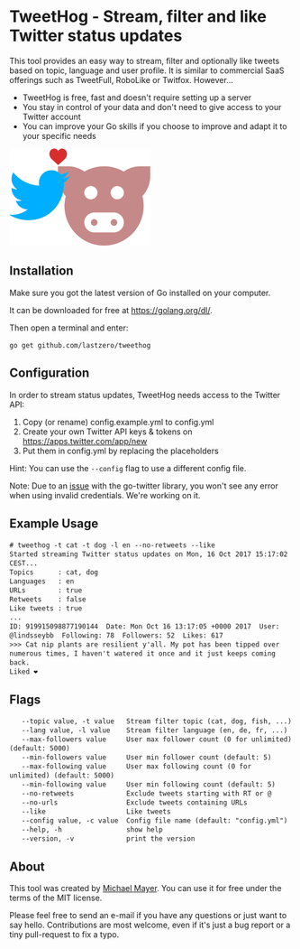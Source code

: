TweetHog - Stream, filter and like Twitter status updates
=========================================================

This tool provides an easy way to stream, filter and optionally
like tweets based on topic, language and user profile. It is similar
to commercial SaaS offerings such as TweetFull, RoboLike or Twitfox. However...

* TweetHog is free, fast and doesn't require setting up a server
* You stay in control of your data and don't need to give access to your Twitter account
* You can improve your Go skills if you choose to improve and adapt it
to your specific needs

![TweetHog](logo.png)

Installation
------------
Make sure you got the latest version of Go installed on your computer.

It can be downloaded for free at https://golang.org/dl/.

Then open a terminal and enter:

```
go get github.com/lastzero/tweethog
```

Configuration
-------------
In order to stream status updates, TweetHog needs access to the Twitter API:

1. Copy (or rename) config.example.yml to config.yml
2. Create your own Twitter API keys & tokens on https://apps.twitter.com/app/new
3. Put them in config.yml by replacing the placeholders

Hint: You can use the `--config` flag to use a different config file.

Note: Due to an [issue](https://github.com/dghubble/go-twitter/issues/61)
with the go-twitter library, you won't see any error when using
invalid credentials. We're working on it.

Example Usage
-------------
```
# tweethog -t cat -t dog -l en --no-retweets --like
Started streaming Twitter status updates on Mon, 16 Oct 2017 15:17:02 CEST...
Topics      : cat, dog
Languages   : en
URLs        : true
Retweets    : false
Like tweets : true
...
ID: 919915098877190144  Date: Mon Oct 16 13:17:05 +0000 2017  User: @lindsseybb  Following: 78  Followers: 52  Likes: 617
>>> Cat nip plants are resilient y'all. My pot has been tipped over numerous times, I haven't watered it once and it just keeps coming back.
Liked ❤️
```

Flags
-----
```
   --topic value, -t value   Stream filter topic (cat, dog, fish, ...)
   --lang value, -l value    Stream filter language (en, de, fr, ...)
   --max-followers value     User max follower count (0 for unlimited) (default: 5000)
   --min-followers value     User min follower count (default: 5)
   --max-following value     User max following count (0 for unlimited) (default: 5000)
   --min-following value     User min following count (default: 5)
   --no-retweets             Exclude tweets starting with RT or @
   --no-urls                 Exclude tweets containing URLs
   --like                    Like tweets
   --config value, -c value  Config file name (default: "config.yml")
   --help, -h                show help
   --version, -v             print the version
```

About
-----
This tool was created by [Michael Mayer](https://blog.liquidbytes.net/about).
You can use it for free under the terms of the MIT license.

Please feel free to send an e-mail if you have any questions or just want to say hello.
Contributions are most welcome, even if it's just a bug report or a tiny pull-request to fix a typo.
